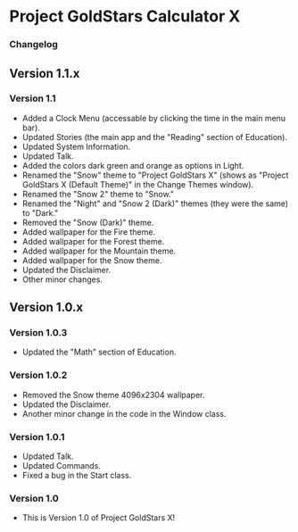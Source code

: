# Project GoldStars Calculator X
### Changelog

## Version 1.1.x
### Version 1.1
* Added a Clock Menu (accessable by clicking the time in the main menu bar).
* Updated Stories (the main app and the "Reading" section of Education).
* Updated System Information.
* Updated Talk.
* Added the colors dark green and orange as options in Light.
* Renamed the "Snow" theme to "Project GoldStars X" (shows as "Project GoldStars X (Default Theme)" in the Change Themes window).
* Renamed the "Snow 2" theme to "Snow."
* Renamed the "Night" and "Snow 2 (Dark)" themes (they were the same) to "Dark."
* Removed the "Snow (Dark)" theme.
* Added wallpaper for the Fire theme.
* Added wallpaper for the Forest theme.
* Added wallpaper for the Mountain theme.
* Added wallpaper for the Snow theme.
* Updated the Disclaimer.
* Other minor changes.

## Version 1.0.x
### Version 1.0.3
* Updated the "Math" section of Education.

### Version 1.0.2
* Removed the Snow theme 4096x2304 wallpaper.
* Updated the Disclaimer.
* Another minor change in the code in the Window class.

### Version 1.0.1
* Updated Talk.
* Updated Commands.
* Fixed a bug in the Start class.

### Version 1.0
* This is Version 1.0 of Project GoldStars X!